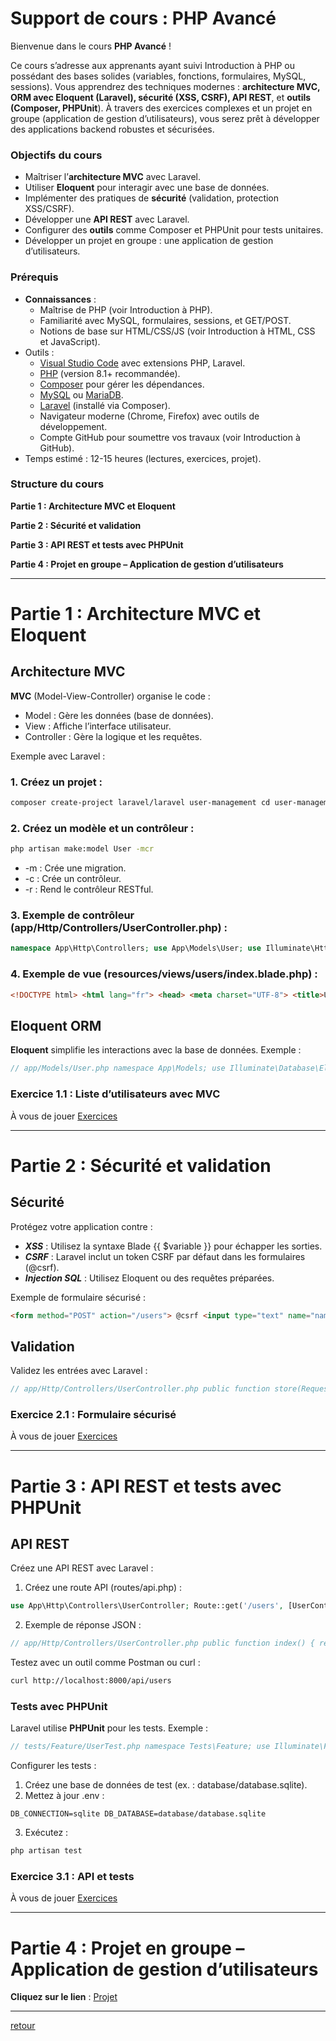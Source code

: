 
# Support de cours : PHP Avancé

Bienvenue dans le cours **PHP Avancé** !

Ce cours s’adresse aux apprenants ayant suivi Introduction à PHP ou possédant des bases solides (variables, fonctions, formulaires, MySQL, sessions). Vous apprendrez des techniques modernes : **architecture MVC, ORM avec Eloquent (Laravel), sécurité (XSS, CSRF), API REST**, et **outils (Composer, PHPUnit**). À travers des exercices complexes et un projet en groupe (application de gestion d’utilisateurs), vous serez prêt à développer des applications backend robustes et sécurisées.

### Objectifs du cours

- Maîtriser l’**architecture MVC** avec Laravel. 
- Utiliser **Eloquent** pour interagir avec une base de données. 
- Implémenter des pratiques de **sécurité** (validation, protection XSS/CSRF). 
- Développer une **API REST** avec Laravel. 
- Configurer des **outils** comme Composer et PHPUnit pour tests unitaires. 
- Développer un projet en groupe : une application de gestion d’utilisateurs. 

### Prérequis
- **Connaissances** : 
    - Maîtrise de PHP (voir Introduction à PHP). 
    - Familiarité avec MySQL, formulaires, sessions, et GET/POST. 
    - Notions de base sur HTML/CSS/JS (voir Introduction à HTML, CSS et JavaScript). 
- Outils : 
    - [Visual Studio Code]() avec extensions PHP, Laravel. 
    - [PHP]() (version 8.1+ recommandée). 
    - [Composer]() pour gérer les dépendances. 
    - [MySQL]() ou [MariaDB](). 
    - [Laravel]() (installé via Composer). 
    - Navigateur moderne (Chrome, Firefox) avec outils de développement. 
    - Compte GitHub pour soumettre vos travaux (voir Introduction à GitHub). 
- Temps estimé : 12-15 heures (lectures, exercices, projet). 

### Structure du cours
**Partie 1 : Architecture MVC et Eloquent**

**Partie 2 : Sécurité et validation**

**Partie 3 : API REST et tests avec PHPUnit**

**Partie 4 : Projet en groupe – Application de gestion d’utilisateurs** 

___

# Partie 1 : Architecture MVC et Eloquent

## Architecture MVC

**MVC** (Model-View-Controller) organise le code :
- Model : Gère les données (base de données). 
- View : Affiche l’interface utilisateur. 
- Controller : Gère la logique et les requêtes. 

Exemple avec Laravel :

### 1. Créez un projet :

```bash
composer create-project laravel/laravel user-management cd user-management php artisan serve
```

### 2. Créez un modèle et un contrôleur :

```bash
php artisan make:model User -mcr
```

- -m : Crée une migration. 
- -c : Crée un contrôleur. 
- -r : Rend le contrôleur RESTful.

### 3. Exemple de contrôleur (app/Http/Controllers/UserController.php) :

```php
namespace App\Http\Controllers; use App\Models\User; use Illuminate\Http\Request; class UserController extends Controller { public function index() { $users = User::all(); return view('users.index', compact('users')); } }
```

### 4. Exemple de vue (resources/views/users/index.blade.php) : 

```html
<!DOCTYPE html> <html lang="fr"> <head> <meta charset="UTF-8"> <title>Utilisateurs</title> </head> <body> <h1>Liste des utilisateurs</h1> <ul> @foreach ($users as $user) <li>{{ $user->name }}</li> @endforeach </ul> </body> </html>
```

## Eloquent ORM

**Eloquent** simplifie les interactions avec la base de données. Exemple :

```php
// app/Models/User.php namespace App\Models; use Illuminate\Database\Eloquent\Model; class User extends Model { protected $fillable = ['name', 'email']; } // Récupérer des utilisateurs $users = User::where('name', 'like', '%John%')->get();
```

### Exercice 1.1 : Liste d’utilisateurs avec MVC

À vous de jouer [Exercices](./php/exercises/exercices-advanced1.1.md)

___

# Partie 2 : Sécurité et validation

## Sécurité

Protégez votre application contre :
- ***XSS*** : Utilisez la syntaxe Blade {{ $variable }} pour échapper les sorties. 
- ***CSRF*** : Laravel inclut un token CSRF par défaut dans les formulaires (@csrf). 
- ***Injection SQL*** : Utilisez Eloquent ou des requêtes préparées. 

Exemple de formulaire sécurisé :

```html
<form method="POST" action="/users"> @csrf <input type="text" name="name" required> <input type="email" name="email" required> <button type="submit">Ajouter</button> </form>
```

## Validation

Validez les entrées avec Laravel :

```php
// app/Http/Controllers/UserController.php public function store(Request $request) { $validated = $request->validate([ 'name' => 'required|string|max:255', 'email' => 'required|email|unique:users,email', ]); User::create($validated); return redirect('/users'); }
```

### Exercice 2.1 : Formulaire sécurisé

À vous de jouer [Exercices](./php/exercises/exercices-advanced2.1.md)

___

# Partie 3 : API REST et tests avec PHPUnit

## API REST

Créez une API REST avec Laravel :
1. Créez une route API (routes/api.php) :

```php
use App\Http\Controllers\UserController; Route::get('/users', [UserController::class, 'index']); Route::post('/users', [UserController::class, 'store']);
```

2. Exemple de réponse JSON :

```php
// app/Http/Controllers/UserController.php public function index() { return response()->json(User::all()); }
```

Testez avec un outil comme Postman ou curl :

```bash
curl http://localhost:8000/api/users
```

### Tests avec PHPUnit

Laravel utilise **PHPUnit** pour les tests. Exemple :

```php
// tests/Feature/UserTest.php namespace Tests\Feature; use Illuminate\Foundation\Testing\RefreshDatabase; use Tests\TestCase; use App\Models\User; class UserTest extends TestCase { use RefreshDatabase; public function test_can_list_users() { User::factory()->count(3)->create(); $response = $this->get('/api/users'); $response->assertStatus(200) ->assertJsonCount(3); } }
```

Configurer les tests :
1. Créez une base de données de test (ex. : database/database.sqlite). 
2. Mettez à jour .env :

```text
DB_CONNECTION=sqlite DB_DATABASE=database/database.sqlite
```

3. Exécutez :

```bash
php artisan test
```

### Exercice 3.1 : API et tests

À vous de jouer [Exercices](./php/exercises/exercices-advanced3.1.md)

___

# Partie 4 : Projet en groupe – Application de gestion d’utilisateurs

**Cliquez sur le lien** : [Projet](./php/exercises/project-advanced.md)

---

[retour](./index.md)
